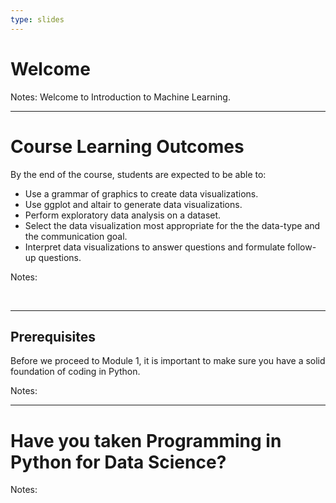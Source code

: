 ```yaml
---
type: slides
---
```


# Welcome 

Notes: Welcome to Introduction to Machine Learning. 

---

# Course Learning Outcomes 

By the end of the course, students are expected to be able to:
- Use a grammar of graphics to create data visualizations.
- Use ggplot and altair to generate data visualizations.
- Perform exploratory data analysis on a dataset.
- Select the data visualization most appropriate for the the data-type and the communication goal.
- Interpret data visualizations to answer questions and formulate follow-up questions.
 

Notes:

<br>

---

## Prerequisites 

Before we proceed to Module 1, it is important to make sure you have a solid foundation of coding in Python. 

Notes: <br>

---

# Have you taken Programming in Python for Data Science?

Notes: <br>
